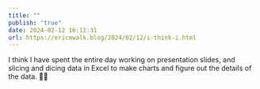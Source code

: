 ```yaml
---
title: ""
publish: "true"
date: 2024-02-12 16:11:31
url: https://ericmwalk.blog/2024/02/12/i-think-i.html
---
```


I think I have spent the entire day working on presentation slides, and slicing and dicing data in Excel to make charts and figure out the details of the data. 😵‍💫